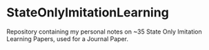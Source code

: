 # StateOnlyImitationLearning
Repository containing my personal notes on ~35 State Only Imitation Learning Papers, used for a Journal Paper.
